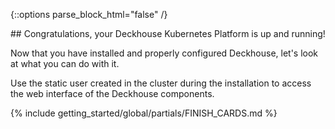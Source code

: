 <script type="text/javascript" src='{% javascript_asset_tag getting-started %}[_assets/js/getting-started.js]{% endjavascript_asset_tag %}'></script>
<script type="text/javascript" src='{% javascript_asset_tag getting-started-finish %}[_assets/js/getting-started-finish.js]{% endjavascript_asset_tag %}'></script>
<script type="text/javascript" src='{% javascript_asset_tag bcrypt %}[_assets/js/bcrypt.js]{% endjavascript_asset_tag %}'></script>

{::options parse_block_html="false" /}

<div markdown="1">
## Congratulations, your Deckhouse Kubernetes Platform is up and running!

Now that you have installed and properly configured Deckhouse, let's look at what you can do with it.

Use the static user created in the cluster during the installation to access the web interface of the Deckhouse components.
</div>

{% include getting_started/global/partials/FINISH_CARDS.md %}
